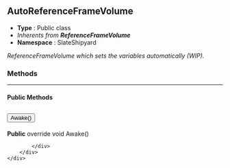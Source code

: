 ## AutoReferenceFrameVolume
* **Type** : Public class
* _Inherents from **ReferenceFrameVolume**_ 
* **Namespace** : SlateShipyard

_ReferenceFrameVolume which sets the variables automatically (WIP)._







### Methods

---


#### Public Methods
<div class="accordion" id="methods">
	<div class="accordion-item">
		<h2 class="accordion-header">
           <button id="Awake-heading" class="accordion-button collapsed" type="button" data-bs-toggle="collapse" data-bs-target="#Awake" aria-expanded="false" aria-controls="Awake">
            Awake()
			</button>
		</h2>
		<div id="Awake" class="accordion-collapse collapse" aria-labelledby="Awake-heading" data-bs-parent="#methods">
			<div class="accordion-body">
				<p class="my-0 ms-2"><b>Public</b> override void Awake()</p>
				
			</div>
		</div>
	</div>
</div>


